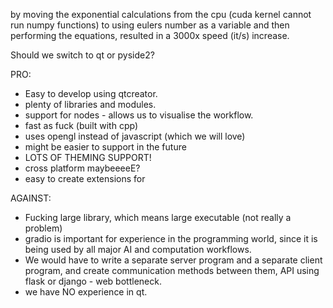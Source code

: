 by moving the exponential calculations from the cpu (cuda kernel cannot run numpy functions) to using eulers number as a variable and then performing the equations, resulted in a 3000x speed (it/s) increase.


Should we switch to qt or pyside2?

PRO:
- Easy to develop using qtcreator.
- plenty of libraries and modules.
- support for nodes - allows us to visualise the workflow.
- fast as fuck (built with cpp)
- uses opengl instead of javascript (which we will love)
- might be easier to support in the future
- LOTS OF THEMING SUPPORT!
- cross platform maybeeeeE?
- easy to create extensions for

AGAINST:
- Fucking large library, which means large executable (not really a problem)
- gradio is important for experience in the programming world, since it is being used by all major AI and computation workflows.
- We would have to write a separate server program and a separate client program, and create communication methods between them, API using flask or django - web bottleneck.
- we have NO experience in qt.


